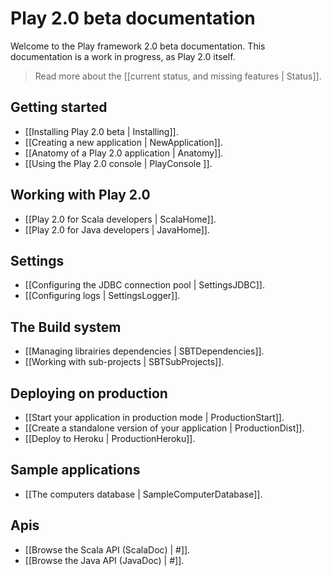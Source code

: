 # Play 2.0 beta documentation

Welcome to the Play framework 2.0 beta documentation. This documentation is a work in progress, as Play 2.0 itself. 

> Read more about the [[current status, and missing features | Status]].

## Getting started

- [[Installing Play 2.0 beta | Installing]].
- [[Creating a new application | NewApplication]].
- [[Anatomy of a Play 2.0 application | Anatomy]].
- [[Using the Play 2.0 console | PlayConsole ]].

## Working with Play 2.0

- [[Play 2.0 for Scala developers | ScalaHome]].
- [[Play 2.0 for Java developers | JavaHome]].

## Settings

- [[Configuring the JDBC connection pool | SettingsJDBC]].
- [[Configuring logs | SettingsLogger]].

## The Build system

- [[Managing librairies dependencies | SBTDependencies]].
- [[Working with sub-projects | SBTSubProjects]].

## Deploying on production

- [[Start your application in production mode | ProductionStart]].
- [[Create a standalone version of your application | ProductionDist]].
- [[Deploy to Heroku | ProductionHeroku]].

## Sample applications

- [[The computers database | SampleComputerDatabase]].

## Apis

- [[Browse the Scala API (ScalaDoc) | #]].
- [[Browse the Java API (JavaDoc) | #]].
